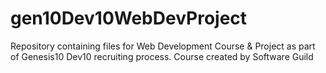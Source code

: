 # gen10Dev10WebDevProject
Repository containing files for Web Development Course & Project as part of Genesis10 Dev10 recruiting process. Course created by Software Guild

